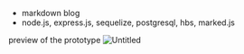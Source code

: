 - markdown blog
- node.js, express.js, sequelize, postgresql, hbs, marked.js

preview of the prototype
![Untitled](https://user-images.githubusercontent.com/94224520/212151138-d616a595-fcb1-4104-8458-fa205dea1fba.jpg)
